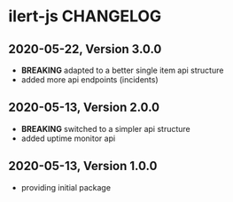 # ilert-js CHANGELOG

## 2020-05-22, Version 3.0.0

* **BREAKING** adapted to a better single item api structure
* added more api endpoints (incidents)

## 2020-05-13, Version 2.0.0

* **BREAKING** switched to a simpler api structure
* added uptime monitor api

## 2020-05-13, Version 1.0.0

* providing initial package